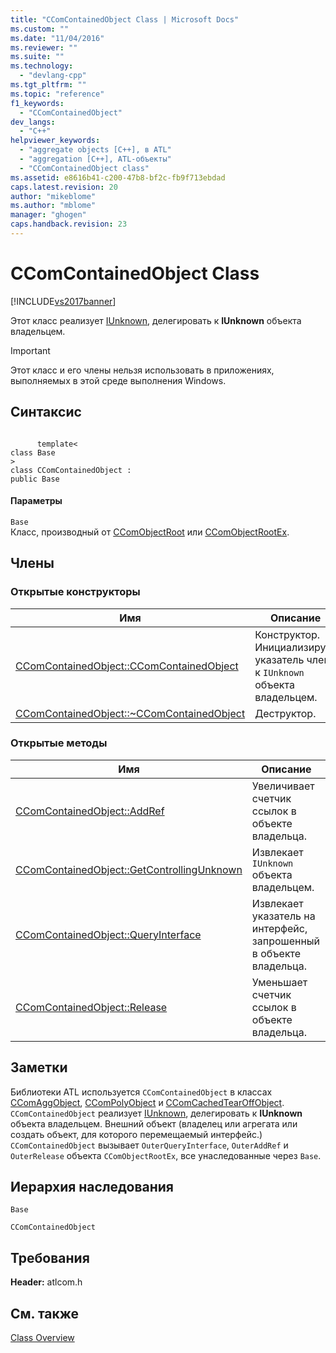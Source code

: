 ```yaml
---
title: "CComContainedObject Class | Microsoft Docs"
ms.custom: ""
ms.date: "11/04/2016"
ms.reviewer: ""
ms.suite: ""
ms.technology: 
  - "devlang-cpp"
ms.tgt_pltfrm: ""
ms.topic: "reference"
f1_keywords: 
  - "CComContainedObject"
dev_langs: 
  - "C++"
helpviewer_keywords: 
  - "aggregate objects [C++], в ATL"
  - "aggregation [C++], ATL-объекты"
  - "CComContainedObject class"
ms.assetid: e8616b41-c200-47b8-bf2c-fb9f713ebdad
caps.latest.revision: 20
author: "mikeblome"
ms.author: "mblome"
manager: "ghogen"
caps.handback.revision: 23
---
```

# CComContainedObject Class
[!INCLUDE[vs2017banner](../../assembler/inline/includes/vs2017banner.md)]

Этот класс реализует [IUnknown](http://msdn.microsoft.com/library/windows/desktop/ms680509), делегировать к **IUnknown** объекта владельцем.  
  
> [!IMPORTANT]
>  Этот класс и его члены нельзя использовать в приложениях, выполняемых в этой среде выполнения Windows.  
  
## Синтаксис  
  
```  
  
      template<  
class Base   
>  
class CComContainedObject :  
public Base  
```  
  
#### Параметры  
 `Base`  
 Класс, производный от [CComObjectRoot](../../atl/reference/ccomobjectroot-class.md) или [CComObjectRootEx](../../atl/reference/ccomobjectrootex-class.md).  
  
## Члены  
  
### Открытые конструкторы  
  
|Имя|Описание|  
|---------|--------------|  
|[CComContainedObject::CComContainedObject](../Topic/CComContainedObject::CComContainedObject.md)|Конструктор.  Инициализирует указатель члена к `IUnknown` объекта владельцем.|  
|[CComContainedObject::~CComContainedObject](../Topic/CComContainedObject::~CComContainedObject.md)|Деструктор.|  
  
### Открытые методы  
  
|Имя|Описание|  
|---------|--------------|  
|[CComContainedObject::AddRef](../Topic/CComContainedObject::AddRef.md)|Увеличивает счетчик ссылок в объекте владельца.|  
|[CComContainedObject::GetControllingUnknown](../Topic/CComContainedObject::GetControllingUnknown.md)|Извлекает `IUnknown` объекта владельцем.|  
|[CComContainedObject::QueryInterface](../Topic/CComContainedObject::QueryInterface.md)|Извлекает указатель на интерфейс, запрошенный в объекте владельца.|  
|[CComContainedObject::Release](../Topic/CComContainedObject::Release.md)|Уменьшает счетчик ссылок в объекте владельца.|  
  
## Заметки  
 Библиотеки ATL используется `CComContainedObject` в классах [CComAggObject](../../atl/reference/ccomaggobject-class.md), [CComPolyObject](../../atl/reference/ccompolyobject-class.md) и [CComCachedTearOffObject](../../atl/reference/ccomcachedtearoffobject-class.md).  `CComContainedObject` реализует [IUnknown](http://msdn.microsoft.com/library/windows/desktop/ms680509), делегировать к **IUnknown** объекта владельцем.  Внешний объект \(владелец или агрегата или создать объект, для которого перемещаемый интерфейс.\) `CComContainedObject` вызывает `OuterQueryInterface`, `OuterAddRef` и `OuterRelease` объекта `CComObjectRootEx`, все унаследованные через `Base`.  
  
## Иерархия наследования  
 `Base`  
  
 `CComContainedObject`  
  
## Требования  
 **Header:**  atlcom.h  
  
## См. также  
 [Class Overview](../../atl/atl-class-overview.md)